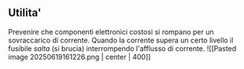 ## Utilita'
Prevenire che componenti elettronici costosi si rompano per un sovraccarico di corrente.
Quando la corrente supera un certo livello il fusibile *salta* (si brucia) interrompendo l'afflusso di corrente.
![[Pasted image 20250619161226.png | center | 400]]


